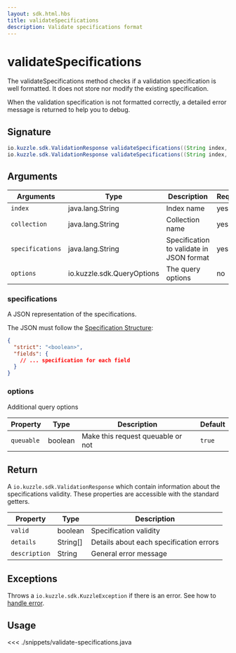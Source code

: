 ```yaml
---
layout: sdk.html.hbs
title: validateSpecifications
description: Validate specifications format
---
```


# validateSpecifications

The validateSpecifications method checks if a validation specification is well formatted. It does not store nor modify the existing specification.

When the validation specification is not formatted correctly, a detailed error message is returned to help you to debug.

## Signature

```java
io.kuzzle.sdk.ValidationResponse validateSpecifications((String index, String collection, String specifications) throws io.kuzzle.sdk.BadRequestException, io.kuzzle.sdk.ForbiddenException, io.kuzzle.sdk.GatewayTimeoutException, io.kuzzle.sdk.InternalException, io.kuzzle.sdk.ServiceUnavailableException;
io.kuzzle.sdk.ValidationResponse validateSpecifications((String index, String collection, String specifications, io.kuzzle.sdk.QueryOptions options) throws io.kuzzle.sdk.BadRequestException, io.kuzzle.sdk.ForbiddenException, io.kuzzle.sdk.GatewayTimeoutException, io.kuzzle.sdk.InternalException, io.kuzzle.sdk.ServiceUnavailableException;
```

## Arguments

| Arguments        | Type                       | Description                              | Required |
| ---------------- | -------------------------- | ---------------------------------------- | -------- |
| `index`          | java.lang.String           | Index name                               | yes      |
| `collection`     | java.lang.String           | Collection name                          | yes      |
| `specifications` | java.lang.String           | Specification to validate in JSON format | yes      |
| `options`        | io.kuzzle.sdk.QueryOptions | The query options                        | no       |

### **specifications**

A JSON representation of the specifications.

The JSON must follow the [Specification Structure](/guide/1/datavalidation):

```json
{
  "strict": "<boolean>",
  "fields": {
    // ... specification for each field
  }
}
```

### **options**

Additional query options

| Property   | Type    | Description                       | Default |
| ---------- | ------- | --------------------------------- | ------- |
| `queuable` | boolean | Make this request queuable or not | `true`  |

## Return

A `io.kuzzle.sdk.ValidationResponse` which contain information about the specifications validity.
These properties are accessible with the standard getters.

| Property      | Type     | Description                             |
| ------------- | -------- | --------------------------------------- |
| `valid`       | boolean  | Specification validity                  |
| `details`     | String[] | Details about each specification errors |
| `description` | String   | General error message                   |

## Exceptions

Throws a `io.kuzzle.sdk.KuzzleException` if there is an error. See how to [handle error](/sdk-reference/java/1/error-handling).

## Usage

<<< ./snippets/validate-specifications.java

